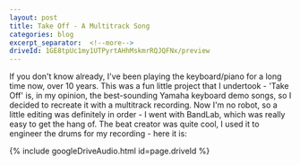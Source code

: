 ```yaml
---
layout: post
title: Take Off - A Multitrack Song
categories: blog
excerpt_separator:  <!--more-->
driveId: 1GE8tpUc1my1UTPyrtAHhMskmrRQJQFNx/preview
---
```


If you don't know already, I've been playing the keyboard/piano for a long time now, over 10 years. This was a fun little project that I undertook - 'Take Off' is, in my opinion, the best-sounding Yamaha keyboard demo songs, so I decided to recreate it with a multitrack recording. Now I'm no robot, so a little editing was definitely in order - I went with BandLab, which was really easy to get the hang of. The beat creator was quite cool, I used it to engineer the drums for my recording - here it is:

{% include googleDriveAudio.html id=page.driveId %}
